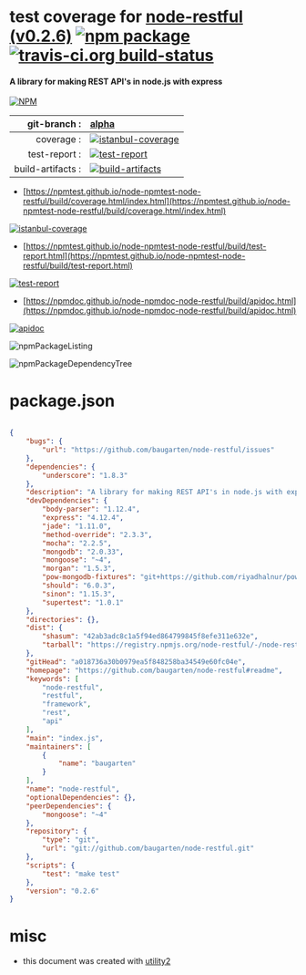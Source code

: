 # test coverage for  [node-restful (v0.2.6)](https://github.com/baugarten/node-restful#readme)  [![npm package](https://img.shields.io/npm/v/npmtest-node-restful.svg?style=flat-square)](https://www.npmjs.org/package/npmtest-node-restful) [![travis-ci.org build-status](https://api.travis-ci.org/npmtest/node-npmtest-node-restful.svg)](https://travis-ci.org/npmtest/node-npmtest-node-restful)
#### A library for making REST API's in node.js with express

[![NPM](https://nodei.co/npm/node-restful.png?downloads=true&downloadRank=true&stars=true)](https://www.npmjs.com/package/node-restful)

| git-branch : | [alpha](https://github.com/npmtest/node-npmtest-node-restful/tree/alpha)|
|--:|:--|
| coverage : | [![istanbul-coverage](https://npmtest.github.io/node-npmtest-node-restful/build/coverage.badge.svg)](https://npmtest.github.io/node-npmtest-node-restful/build/coverage.html/index.html)|
| test-report : | [![test-report](https://npmtest.github.io/node-npmtest-node-restful/build/test-report.badge.svg)](https://npmtest.github.io/node-npmtest-node-restful/build/test-report.html)|
| build-artifacts : | [![build-artifacts](https://npmtest.github.io/node-npmtest-node-restful/glyphicons_144_folder_open.png)](https://github.com/npmtest/node-npmtest-node-restful/tree/gh-pages/build)|

- [https://npmtest.github.io/node-npmtest-node-restful/build/coverage.html/index.html](https://npmtest.github.io/node-npmtest-node-restful/build/coverage.html/index.html)

[![istanbul-coverage](https://npmtest.github.io/node-npmtest-node-restful/build/screenCapture.buildCi.browser.%252Ftmp%252Fbuild%252Fcoverage.lib.html.png)](https://npmtest.github.io/node-npmtest-node-restful/build/coverage.html/index.html)

- [https://npmtest.github.io/node-npmtest-node-restful/build/test-report.html](https://npmtest.github.io/node-npmtest-node-restful/build/test-report.html)

[![test-report](https://npmtest.github.io/node-npmtest-node-restful/build/screenCapture.buildCi.browser.%252Ftmp%252Fbuild%252Ftest-report.html.png)](https://npmtest.github.io/node-npmtest-node-restful/build/test-report.html)

- [https://npmdoc.github.io/node-npmdoc-node-restful/build/apidoc.html](https://npmdoc.github.io/node-npmdoc-node-restful/build/apidoc.html)

[![apidoc](https://npmdoc.github.io/node-npmdoc-node-restful/build/screenCapture.buildCi.browser.%252Ftmp%252Fbuild%252Fapidoc.html.png)](https://npmdoc.github.io/node-npmdoc-node-restful/build/apidoc.html)

![npmPackageListing](https://npmtest.github.io/node-npmtest-node-restful/build/screenCapture.npmPackageListing.svg)

![npmPackageDependencyTree](https://npmtest.github.io/node-npmtest-node-restful/build/screenCapture.npmPackageDependencyTree.svg)



# package.json

```json

{
    "bugs": {
        "url": "https://github.com/baugarten/node-restful/issues"
    },
    "dependencies": {
        "underscore": "1.8.3"
    },
    "description": "A library for making REST API's in node.js with express",
    "devDependencies": {
        "body-parser": "1.12.4",
        "express": "4.12.4",
        "jade": "1.11.0",
        "method-override": "2.3.3",
        "mocha": "2.2.5",
        "mongodb": "2.0.33",
        "mongoose": "~4",
        "morgan": "1.5.3",
        "pow-mongodb-fixtures": "git+https://github.com/riyadhalnur/pow-mongodb-fixtures.git#upgrade-mongodb-drivers",
        "should": "6.0.3",
        "sinon": "1.15.3",
        "supertest": "1.0.1"
    },
    "directories": {},
    "dist": {
        "shasum": "42ab3adc8c1a5f94ed864799845f8efe311e632e",
        "tarball": "https://registry.npmjs.org/node-restful/-/node-restful-0.2.6.tgz"
    },
    "gitHead": "a018736a30b0979ea5f848258ba34549e60fc04e",
    "homepage": "https://github.com/baugarten/node-restful#readme",
    "keywords": [
        "node-restful",
        "restful",
        "framework",
        "rest",
        "api"
    ],
    "main": "index.js",
    "maintainers": [
        {
            "name": "baugarten"
        }
    ],
    "name": "node-restful",
    "optionalDependencies": {},
    "peerDependencies": {
        "mongoose": "~4"
    },
    "repository": {
        "type": "git",
        "url": "git://github.com/baugarten/node-restful.git"
    },
    "scripts": {
        "test": "make test"
    },
    "version": "0.2.6"
}
```



# misc
- this document was created with [utility2](https://github.com/kaizhu256/node-utility2)
